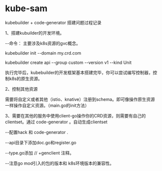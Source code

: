 # kube-sam
kubebuilder + code-generator 搭建问题过程记录 

1、搭建kubuilder的开发环境。

--命令： 主要涉及k8s资源的gvc概念。

kubebuilder init --domain my.crd.com

kubebuilder create api --group custom --version v1 --kind Unit

执行完毕后，kubebuilder的开发框架基本搭建完毕，你可以尝试编写控制器，控制k8s的原生资源。

2、控制其他资源

需要将自定义或者其他（istio、knative）注册到schema。即可像操作原生资源一样操作自定义资源。（main.go的init方法）

3、需要在其他的服务中使用client-go操作你的CRD资源，则需要有自己的clientset。通过 code-generator 。自动生成clientset

--配置hack 和 code-generator .

--api目录下添加doc.go和register.go

--type.go添加 // +genclient 注释。

--注意go mod引入的包的版本和 k8s环境版本的兼容性。

